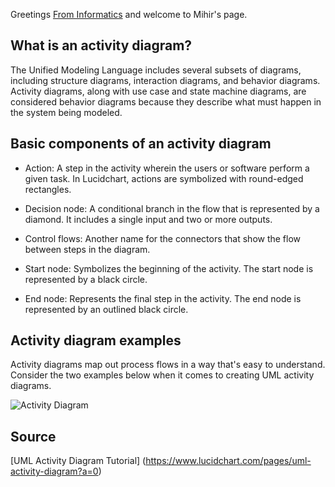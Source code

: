 Greetings [From Informatics](https://www.informatics.illinois.edu/) and welcome to Mihir's page.

## What is an activity diagram?
<p>The Unified Modeling Language includes several subsets of diagrams, including structure diagrams, interaction diagrams, and behavior diagrams. Activity diagrams, along with use case and state machine diagrams, are considered behavior diagrams because they describe what must happen in the system being modeled.</p>

## Basic components of an activity diagram

* Action: A step in the activity wherein the users or software perform a given task. In Lucidchart, actions are symbolized with round-edged rectangles.

* Decision node: A conditional branch in the flow that is represented by a diamond. It includes a single input and two or more outputs.

* Control flows: Another name for the connectors that show the flow between steps in the diagram.

* Start node: Symbolizes the beginning of the activity. The start node is represented by a black circle.

* End node: Represents the final step in the activity. The end node is represented by an outlined black circle.

## Activity diagram examples
<p>Activity diagrams map out process flows in a way that's easy to understand. Consider the two examples below when it comes to creating UML activity diagrams.</p>

![Activity Diagram](mihirsj2.svg)

## Source

[UML Activity Diagram Tutorial] (https://www.lucidchart.com/pages/uml-activity-diagram?a=0)